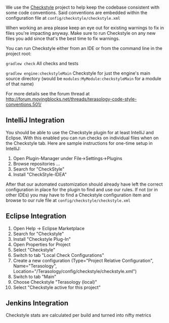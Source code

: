 We use the [Checkstyle](http://checkstyle.sourceforge.net/) project to help keep the codebase consistent with some code conventions. Said conventions are embedded within the configuration file at `config/checkstyle/checkstyle.xml`

When working an area please keep an eye out for existing warnings to fix in files you're impacting anyway. Make sure to run Checkstyle on any new files you add since that's the best time to fix warnings.

You can run Checkstyle either from an IDE or from the command line in the project root:

`gradlew check` All checks and tests

`gradlew engine:checkstyleMain` Checkstyle for just the engine's main source directory (would be `modules:MyModule:checkstyleMain` for a module of that name)

For more details see the forum thread at http://forum.movingblocks.net/threads/terasology-code-style-conventions.501/

## IntelliJ Integration

You should be able to use the Checkstyle plugin for at least IntelliJ and Eclipse. With this enabled you can run checks on individual files when on the Checkstyle tab. Here are sample instructions for one-time setup in IntelliJ:

1. Open Plugin-Manager under File->Settings->Plugins
1. Browse repositories ...
1. Search for "CheckStyle"
1. Install "CheckStyle-IDEA"

After that our automated customization should already have left the correct configuration in place for the plugin to find and use our rules. If not (or in other IDEs) you may have to find a Checkstyle configuration item and browse to our rule file at `config/checkstyle/checkstyle.xml`

## Eclipse Integration
1. Open Help -> Eclipse Marketplace
1. Search for "Checkstyle"
1. Install "Checkstyle Plug-In"
1. Open Properties for Project
1. Select "Checkstyle"
1. Switch to tab "Local Check Configurations"
1. Create a new configuration (Type="Project Relative Configuration", Name="Terasology", Location="/Terasology/config/checkstyle/checkstyle.xml")
1. Switch to tab "Main"
1. Choose Checkstyle "Terasology (local)"
1. Select "Checkstyle active for this project"

## Jenkins Integration

Checkstyle stats are calculated per build and turned into nifty metrics